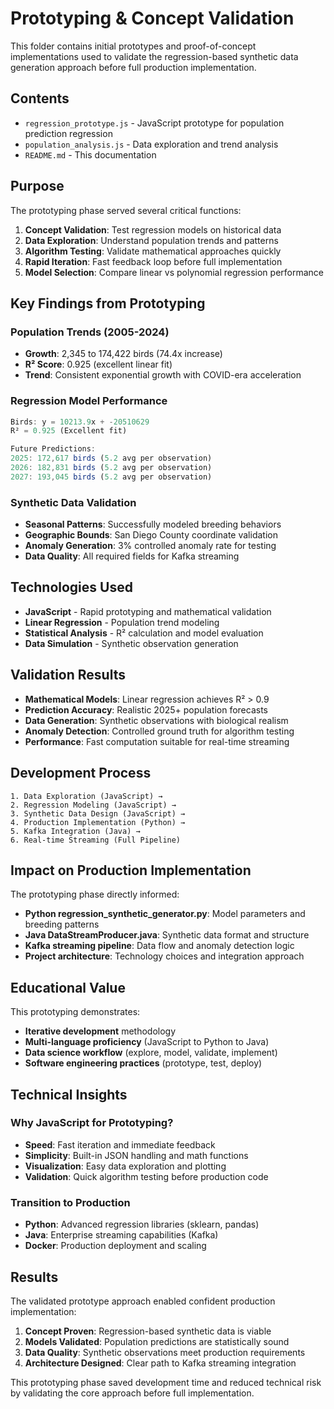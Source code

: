 # Prototyping & Concept Validation

This folder contains initial prototypes and proof-of-concept implementations used to validate the regression-based synthetic data generation approach before full production implementation.

## Contents

- `regression_prototype.js` - JavaScript prototype for population prediction regression
- `population_analysis.js` - Data exploration and trend analysis
- `README.md` - This documentation

## Purpose

The prototyping phase served several critical functions:

1. **Concept Validation**: Test regression models on historical data
2. **Data Exploration**: Understand population trends and patterns  
3. **Algorithm Testing**: Validate mathematical approaches quickly
4. **Rapid Iteration**: Fast feedback loop before full implementation
5. **Model Selection**: Compare linear vs polynomial regression performance

## Key Findings from Prototyping

### Population Trends (2005-2024)
- **Growth**: 2,345 to 174,422 birds (74.4x increase)
- **R² Score**: 0.925 (excellent linear fit)
- **Trend**: Consistent exponential growth with COVID-era acceleration

### Regression Model Performance
```javascript
Birds: y = 10213.9x + -20510629
R² = 0.925 (Excellent fit)

Future Predictions:
2025: 172,617 birds (5.2 avg per observation)
2026: 182,831 birds (5.2 avg per observation) 
2027: 193,045 birds (5.2 avg per observation)
```

### Synthetic Data Validation
- **Seasonal Patterns**: Successfully modeled breeding behaviors
- **Geographic Bounds**: San Diego County coordinate validation
- **Anomaly Generation**: 3% controlled anomaly rate for testing
- **Data Quality**: All required fields for Kafka streaming

## Technologies Used

- **JavaScript** - Rapid prototyping and mathematical validation
- **Linear Regression** - Population trend modeling
- **Statistical Analysis** - R² calculation and model evaluation
- **Data Simulation** - Synthetic observation generation

## Validation Results

- **Mathematical Models**: Linear regression achieves R² > 0.9  
- **Prediction Accuracy**: Realistic 2025+ population forecasts  
- **Data Generation**: Synthetic observations with biological realism  
- **Anomaly Detection**: Controlled ground truth for algorithm testing  
- **Performance**: Fast computation suitable for real-time streaming  

## Development Process

```
1. Data Exploration (JavaScript) → 
2. Regression Modeling (JavaScript) → 
3. Synthetic Data Design (JavaScript) → 
4. Production Implementation (Python) → 
5. Kafka Integration (Java) → 
6. Real-time Streaming (Full Pipeline)
```

## Impact on Production Implementation

The prototyping phase directly informed:

- **Python regression_synthetic_generator.py**: Model parameters and breeding patterns
- **Java DataStreamProducer.java**: Synthetic data format and structure  
- **Kafka streaming pipeline**: Data flow and anomaly detection logic
- **Project architecture**: Technology choices and integration approach

## Educational Value

This prototyping demonstrates:
- **Iterative development** methodology
- **Multi-language proficiency** (JavaScript to Python to Java)
- **Data science workflow** (explore, model, validate, implement)
- **Software engineering practices** (prototype, test, deploy)

## Technical Insights

### Why JavaScript for Prototyping?
- **Speed**: Fast iteration and immediate feedback
- **Simplicity**: Built-in JSON handling and math functions
- **Visualization**: Easy data exploration and plotting
- **Validation**: Quick algorithm testing before production code

### Transition to Production
- **Python**: Advanced regression libraries (sklearn, pandas)
- **Java**: Enterprise streaming capabilities (Kafka)
- **Docker**: Production deployment and scaling

## Results

The validated prototype approach enabled confident production implementation:

1. **Concept Proven**: Regression-based synthetic data is viable
2. **Models Validated**: Population predictions are statistically sound  
3. **Data Quality**: Synthetic observations meet production requirements
4. **Architecture Designed**: Clear path to Kafka streaming integration

This prototyping phase saved development time and reduced technical risk by validating the core approach before full implementation.